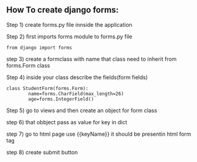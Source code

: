 How To create django forms:
---------------------------

Step 1)  create forms.py file innside the application

Step 2) first imports forms module to forms.py file

	from django import forms

step 3) create  a formclass with name that class need to inherit from forms.Form class

Step 4) inside your class describe the fields(form fields)


	class StudentForm(forms.Form):
    		name=forms.CharField(max_length=26)
    		age=forms.IntegerField()

Step 5) go to views and then create an object for form class

step 6) that obbject pass as value for key in dict

step 7)  go to html page use {{keyName}} it should be presentin html form tag

step 8) create submit button
